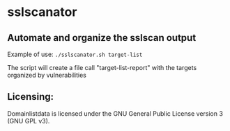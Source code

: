 # sslscanator

## Automate and organize the sslscan output

Example of use: `./sslscanator.sh target-list`

The script will create a file call "target-list-report" with the targets organized by vulnerabilities

## Licensing:

Domainlistdata is licensed under the GNU General Public License version 3 (GNU GPL v3).

